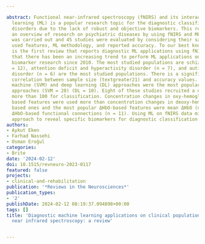---
abstract: Functional near-infrared spectroscopy (fNIRS) and its interaction with machine
  learning (ML) is a popular research topic for the diagnostic classification of clinical
  disorders due to the lack of robust and objective biomarkers. This review provides
  an overview of research on psychiatric diseases by using fNIRS and ML. Article search
  was carried out and 45 studies were evaluated by considering their sample sizes,
  used features, ML methodology, and reported accuracy. To our best knowledge, this
  is the first review that reports diagnostic ML applications using fNIRS. We found
  that there has been an increasing trend to perform ML applications on fNIRS-based
  biomarker research since 2010. The most studied populations are schizophrenia (n
  = 12), attention deficit and hyperactivity disorder (n = 7), and autism spectrum
  disorder (n = 6) are the most studied populations. There is a significant negative
  correlation between sample size (textgreater21) and accuracy values. Support vector
  machine (SVM) and deep learning (DL) approaches were the most popular classifier
  approaches (SVM = 20) (DL = 10). Eight of these studies recruited a number of participants
  more than 100 for classification. Concentration changes in oxy-hemoglobin (ΔHbO)
  based features were used more than concentration changes in deoxy-hemoglobin (ΔHb)
  based ones and the most popular ΔHbO-based features were mean ΔHbO (n = 11) and
  ΔHbO-based functional connections (n = 11). Using ML on fNIRS data might be a promising
  approach to reveal specific biomarkers for diagnostic classification.
authors:
- Aykut Eken
- Farhad Nassehi
- Osman Eroğul
categories:
- Brite
date: '2024-02-12'
doi: 10.1515/revneuro-2023-0117
featured: false
projects:
- clinical-and-rehabilitation
publication: '*Reviews in the Neurosciences*'
publication_types:
- '2'
publishDate: 2024-02-12 08:19:37.094898+00:00
tags: []
title: 'Diagnostic machine learning applications on clinical populations using functional
  near infrared spectroscopy: a review'

---
